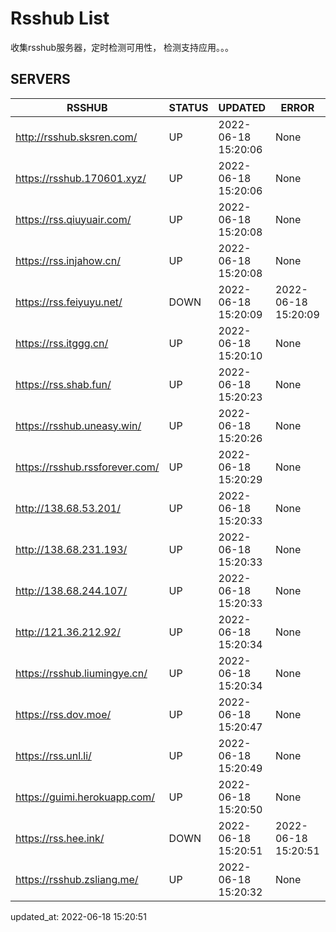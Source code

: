 # Rsshub List

收集rsshub服务器，定时检测可用性， 检测支持应用。。。


## SERVERS

|  RSSHUB   | STATUS  | UPDATED  | ERROR  | TWITTER |  
|  ----  | ----  | ----  | ----  | ---- |  
| http://rsshub.sksren.com/ | UP | 2022-06-18 15:20:06 | None |OK|  
| https://rsshub.170601.xyz/ | UP | 2022-06-18 15:20:06 | None |OK|  
| https://rss.qiuyuair.com/ | UP | 2022-06-18 15:20:08 | None ||  
| https://rss.injahow.cn/ | UP | 2022-06-18 15:20:08 | None ||  
| https://rss.feiyuyu.net/ | DOWN | 2022-06-18 15:20:09 | 2022-06-18 15:20:09 |  
| https://rss.itggg.cn/ | UP | 2022-06-18 15:20:10 | None ||  
| https://rss.shab.fun/ | UP | 2022-06-18 15:20:23 | None |OK|  
| https://rsshub.uneasy.win/ | UP | 2022-06-18 15:20:26 | None |OK|  
| https://rsshub.rssforever.com/ | UP | 2022-06-18 15:20:29 | None |OK|  
| http://138.68.53.201/ | UP | 2022-06-18 15:20:33 | None ||  
| http://138.68.231.193/ | UP | 2022-06-18 15:20:33 | None ||  
| http://138.68.244.107/ | UP | 2022-06-18 15:20:33 | None ||  
| http://121.36.212.92/ | UP | 2022-06-18 15:20:34 | None ||  
| https://rsshub.liumingye.cn/ | UP | 2022-06-18 15:20:34 | None ||  
| https://rss.dov.moe/ | UP | 2022-06-18 15:20:47 | None |OK|  
| https://rss.unl.li/ | UP | 2022-06-18 15:20:49 | None ||  
| https://guimi.herokuapp.com/ | UP | 2022-06-18 15:20:50 | None ||  
| https://rss.hee.ink/ | DOWN | 2022-06-18 15:20:51 | 2022-06-18 15:20:51 |  
| https://rsshub.zsliang.me/ | UP | 2022-06-18 15:20:32 | None |OK|  
  

updated_at: 2022-06-18 15:20:51  
